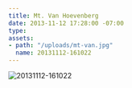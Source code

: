 ```yaml
---
title: Mt. Van Hoevenberg
date: 2013-11-12 17:28:00 -07:00
type: 
assets:
- path: "/uploads/mt-van.jpg"
  name: 20131112-161022
---
```


![20131112-161022](/uploads/mt-van.jpg) 
